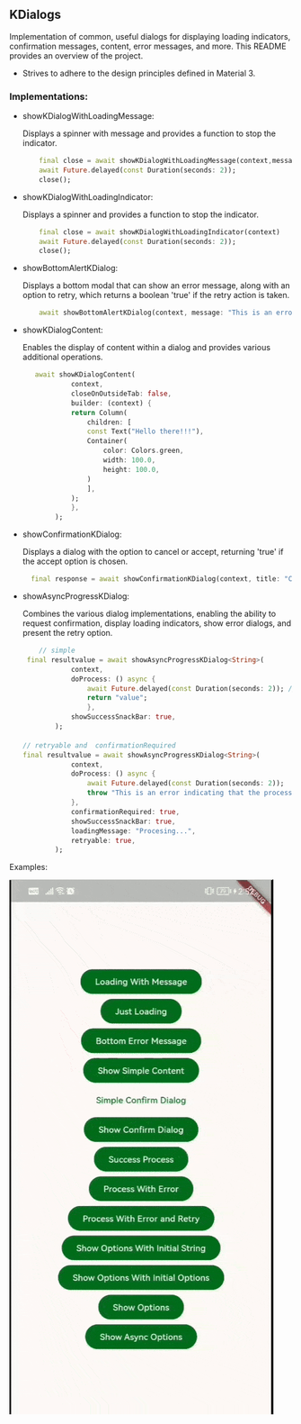 ## KDialogs

Implementation of common, useful dialogs for displaying loading indicators, confirmation messages, content, error messages, and more. This README provides an overview of the project.
- Strives to adhere to the design principles defined in Material 3.
### Implementations:
*  showKDialogWithLoadingMessage:

    Displays a spinner with message and provides a function to stop the indicator.
    ```dart
        final close = await showKDialogWithLoadingMessage(context,message: "Loading Please Wait...");
        await Future.delayed(const Duration(seconds: 2));
        close();
    ```

*  showKDialogWithLoadingIndicator:

    Displays a spinner and provides a function to stop the indicator.
    ```dart
        final close = await showKDialogWithLoadingIndicator(context)
        await Future.delayed(const Duration(seconds: 2));
        close();
    ```

*  showBottomAlertKDialog:

    Displays a bottom modal that can show an error message, along with an option to retry, which returns a boolean 'true' if the retry action is taken.
    ```dart
        await showBottomAlertKDialog(context, message: "This is an error message", retryable: true);
    ```

*  showKDialogContent:

    Enables the display of content within a dialog and provides various additional operations.
    ```dart
       await showKDialogContent(
                context,
                closeOnOutsideTab: false,
                builder: (context) {
                return Column(
                    children: [
                    const Text("Hello there!!!"),
                    Container(
                        color: Colors.green,
                        width: 100.0,
                        height: 100.0,
                    )
                    ],
                );
                },
            );
    ```
*  showConfirmationKDialog:

    Displays a dialog with the option to cancel or accept, returning 'true' if the accept option is chosen.
    ```dart
      final response = await showConfirmationKDialog(context, title: "Confirm Message");
    ```
*  showAsyncProgressKDialog:

   Combines the various dialog implementations, enabling the ability to request confirmation, display loading indicators, show error dialogs, and present the retry option.
    ```dart
        // simple
     final resultvalue = await showAsyncProgressKDialog<String>(
                context,
                doProcess: () async {
                    await Future.delayed(const Duration(seconds: 2)); // process
                    return "value";
                    },
                showSuccessSnackBar: true,
            );

    // retryable and  confirmationRequired
    final resultvalue = await showAsyncProgressKDialog<String>(
                context,
                doProcess: () async {
                    await Future.delayed(const Duration(seconds: 2));
                    throw "This is an error indicating that the process could not be completed";
                },
                confirmationRequired: true,
                showSuccessSnackBar: true,
                loadingMessage: "Procesing...",
                retryable: true,
            );
    ```

Examples:

![Example](kdialogs.gif)
